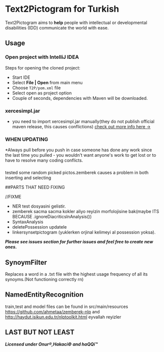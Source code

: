 Text2Pictogram for Turkish
==========================
Text2Pictogram aims to **help** people with intellectual or developmental disabilities (IDD) communicate the world with ease.

## Usage

### Open project with IntelliJ IDEA

Steps for opening the cloned project:

* Start IDE
* Select **File | Open** from main menu
* Choose `T2P/pom.xml` file
* Select open as project option
* Couple of seconds, dependencies with Maven will be downloaded. 

### xercesimpl.jar

* you need to import xercesimpl.jar manually(they do not publish official maven release, this causes conflictions) [check out more info here ->](https://stackoverflow.com/questions/11677572/dealing-with-xerces-hell-in-java-maven)

### WHEN UPDATING
*Always pull before you push in case someone has done any work since the last time you pulled - you wouldn't want anyone's work to get lost or to have to resolve many coding conflicts.

###
tested some random picked pictos.zemberek causes a problem in both inserting and selecting

##PARTS THAT NEED FIXING

//FIXME
* NER test dosyasini gelistir.
* zemberek sacma sacma kokler aliyo reyizin morfolojisine bak(maybe ITS BECAUSE .ignoreDiacriticsInAnalysis())
* SyntaxAnalysis
* deletePossession updatele
* linkersynsetpictogram (yuklerken orjinal kelimeyi al possession yoksa).

***Please see issues section for further issues and feel free to create new ones.***

## SynoymFilter

Replaces a word in a .txt file with the highest usage frequency of all its synoyms.(Not functioning correctly rn)

## NamedEntityRecognition

train,test and model files can be found in src/main/resources
https://github.com/ahmetaa/zemberek-nlp and http://haydut.isikun.edu.tr/nlptoolkit.html eyvallah reyizler

## LAST BUT NOT LEAST
***Licensed under Onur®,Hakaci© and haQQi™***